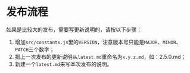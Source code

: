 # 发布流程

如果是比较大的发布，需要写更新说明的，请按以下步骤：

1. 增加`src/constants.js`里的`VERSION`，注意版本号只能是`MAJOR`、`MINOR`、`PATCH`三个数字；
1. 把上一次发布的更新说明从`latest.md`重命名为`x.y.z.md`，如：2.5.0.md；
1. 新建一个`latest.md`来写本次发布的说明。
